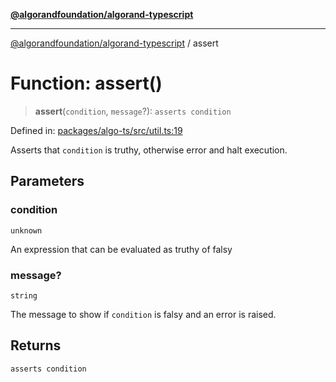 [**@algorandfoundation/algorand-typescript**](../README.md)

***

[@algorandfoundation/algorand-typescript](../README.md) / assert

# Function: assert()

> **assert**(`condition`, `message`?): `asserts condition`

Defined in: [packages/algo-ts/src/util.ts:19](https://github.com/algorandfoundation/puya-ts/blob/main/packages/algo-ts/src/util.ts#L19)

Asserts that `condition` is truthy, otherwise error and halt execution.

## Parameters

### condition

`unknown`

An expression that can be evaluated as truthy of falsy

### message?

`string`

The message to show if `condition` is falsy and an error is raised.

## Returns

`asserts condition`
